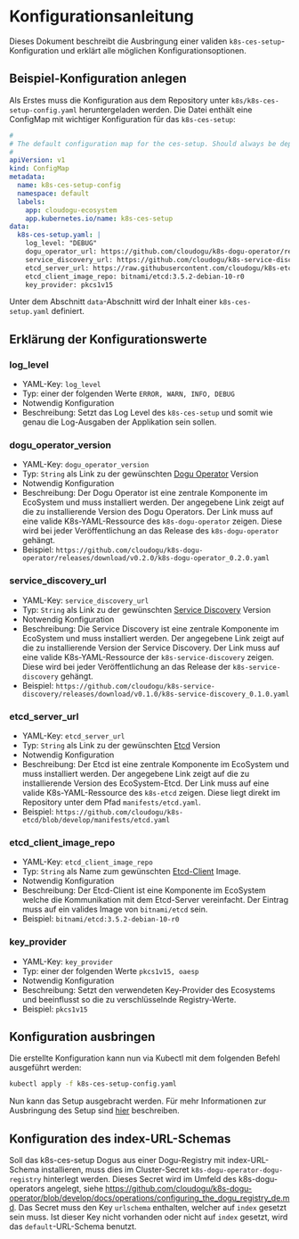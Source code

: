 # Konfigurationsanleitung

Dieses Dokument beschreibt die Ausbringung einer validen `k8s-ces-setup`-Konfiguration und erklärt alle möglichen
Konfigurationsoptionen.

## Beispiel-Konfiguration anlegen

Als Erstes muss die Konfiguration aus dem Repository unter `k8s/k8s-ces-setup-config.yaml` heruntergeladen werden. Die
Datei enthält eine ConfigMap mit wichtiger Konfiguration für das `k8s-ces-setup`:

```yaml
#
# The default configuration map for the ces-setup. Should always be deployed before the setup itself.
#
apiVersion: v1
kind: ConfigMap
metadata:
  name: k8s-ces-setup-config
  namespace: default
  labels:
    app: cloudogu-ecosystem
    app.kubernetes.io/name: k8s-ces-setup
data:
  k8s-ces-setup.yaml: |
    log_level: "DEBUG"
    dogu_operator_url: https://github.com/cloudogu/k8s-dogu-operator/releases/download/v0.8.0/k8s-dogu-operator_0.8.0.yaml
    service_discovery_url: https://github.com/cloudogu/k8s-service-discovery/releases/download/v0.3.0/k8s-service-discovery_0.3.0.yaml
    etcd_server_url: https://raw.githubusercontent.com/cloudogu/k8s-etcd/develop/manifests/etcd.yaml
    etcd_client_image_repo: bitnami/etcd:3.5.2-debian-10-r0
    key_provider: pkcs1v15
```

Unter dem Abschnitt `data`-Abschnitt wird der Inhalt einer `k8s-ces-setup.yaml` definiert.

## Erklärung der Konfigurationswerte

### log_level

* YAML-Key: `log_level`
* Typ: einer der folgenden Werte `ERROR, WARN, INFO, DEBUG`
* Notwendig Konfiguration
* Beschreibung: Setzt das Log Level des `k8s-ces-setup` und somit wie genau die Log-Ausgaben der Applikation sein sollen.

### dogu_operator_version

* YAML-Key: `dogu_operator_version`
* Typ: `String` als Link zu der gewünschten [Dogu Operator](http://github.com/cloudogu/k8s-dogu-operator) Version
* Notwendig Konfiguration
* Beschreibung: Der Dogu Operator ist eine zentrale Komponente im EcoSystem und muss installiert werden. Der angegebene Link zeigt auf die zu installierende Version des Dogu Operators. Der Link muss auf eine valide K8s-YAML-Ressource des `k8s-dogu-operator` zeigen. Diese wird bei jeder Veröffentlichung an das Release des `k8s-dogu-operator` gehängt.
* Beispiel: `https://github.com/cloudogu/k8s-dogu-operator/releases/download/v0.2.0/k8s-dogu-operator_0.2.0.yaml`

### service_discovery_url

* YAML-Key: `service_discovery_url`
* Typ: `String` als Link zu der gewünschten [Service Discovery](http://github.com/cloudogu/k8s-service-discovery) Version
* Notwendig Konfiguration
* Beschreibung: Die Service Discovery ist eine zentrale Komponente im EcoSystem und muss installiert werden. Der angegebene Link zeigt auf die zu installierende Version der Service Discovery. Der Link muss auf eine valide K8s-YAML-Ressource der `k8s-service-discovery` zeigen. Diese wird bei jeder Veröffentlichung an das Release der `k8s-service-discovery` gehängt.
* Beispiel: `https://github.com/cloudogu/k8s-service-discovery/releases/download/v0.1.0/k8s-service-discovery_0.1.0.yaml`

### etcd_server_url

* YAML-Key: `etcd_server_url`
* Typ: `String` als Link zu der gewünschten [Etcd](http://github.com/cloudogu/k8s-etcd) Version
* Notwendig Konfiguration
* Beschreibung: Der Etcd ist eine zentrale Komponente im EcoSystem und muss installiert werden. Der angegebene Link zeigt auf die zu installierende Version des EcoSystem-Etcd. Der Link muss auf eine valide K8s-YAML-Ressource des `k8s-etcd` zeigen. Diese liegt direkt im Repository unter dem Pfad `manifests/etcd.yaml`.
* Beispiel: `https://github.com/cloudogu/k8s-etcd/blob/develop/manifests/etcd.yaml`

### etcd_client_image_repo

* YAML-Key: `etcd_client_image_repo`
* Typ: `String` als Name zum gewünschten [Etcd-Client](https://artifacthub.io/packages/helm/bitnami/etcd) Image.
* Notwendig Konfiguration
* Beschreibung: Der Etcd-Client ist eine Komponente im EcoSystem welche die Kommunikation mit dem Etcd-Server vereinfacht. Der Eintrag muss auf ein valides Image von `bitnami/etcd` sein.
* Beispiel: `bitnami/etcd:3.5.2-debian-10-r0`

### key_provider

* YAML-Key: `key_provider`
* Typ: einer der folgenden Werte `pkcs1v15, oaesp`
* Notwendig Konfiguration
* Beschreibung: Setzt den verwendeten Key-Provider des Ecosystems und beeinflusst so die zu verschlüsselnde Registry-Werte.
* Beispiel: `pkcs1v15`

## Konfiguration ausbringen

Die erstellte Konfiguration kann nun via Kubectl mit dem folgenden Befehl ausgeführt werden:

```bash
kubectl apply -f k8s-ces-setup-config.yaml
```

Nun kann das Setup ausgebracht werden. Für mehr Informationen zur Ausbringung des Setup sind
[hier](installation_guide_de.md) beschreiben.

## Konfiguration des index-URL-Schemas

Soll das k8s-ces-setup Dogus aus einer Dogu-Registry mit index-URL-Schema installieren, muss dies
im Cluster-Secret `k8s-dogu-operator-dogu-registry` hinterlegt werden. Dieses Secret wird im Umfeld des k8s-dogu-operators
angelegt, siehe https://github.com/cloudogu/k8s-dogu-operator/blob/develop/docs/operations/configuring_the_dogu_registry_de.md.
Das Secret muss den Key `urlschema` enthalten, welcher auf `index` gesetzt sein muss. Ist dieser Key nicht vorhanden
oder nicht auf `index` gesetzt, wird das `default`-URL-Schema benutzt.